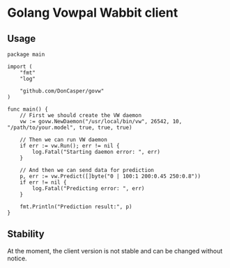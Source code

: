 Golang Vowpal Wabbit client
===========================

Usage
-----

```golang
package main

import (
	"fmt"
	"log"
	
	"github.com/DonCasper/govw"
)

func main() {
	// First we should create the VW daemon
	vw := govw.NewDaemon("/usr/local/bin/vw", 26542, 10, "/path/to/your.model", true, true, true)

	// Then we can run VW daemon
	if err := vw.Run(); err != nil {
		log.Fatal("Starting daemon error: ", err)
	}

	// And then we can send data for prediction
	p, err := vw.Predict([]byte("0 | 100:1 200:0.45 250:0.8"))
	if err != nil {
		log.Fatal("Predicting error: ", err)
	}

	fmt.Println("Prediction result:", p)
}
```

Stability
---------

At the moment, the client version is not stable and can be changed without notice.
